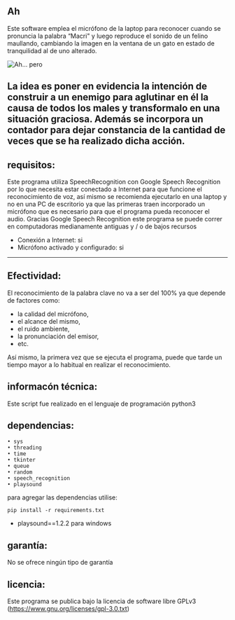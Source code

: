 ## Ah 

Este software emplea el micrófono de la laptop para reconocer cuando se pronuncia la palabra “Macri" y luego reproduce el sonido de un felino maullando, cambiando la imagen en la ventana de un gato en estado de tranquilidad al de uno alterado.

![Ah... pero](https://i.postimg.cc/JzChbB3C/Captura-de-pantalla-2023-01-26-09-17-06.png)

La idea es poner en evidencia la intención de construir a un enemigo para aglutinar en él la causa de todos los males y transformalo en una situación graciosa.
Además se incorpora un contador para dejar constancia de la cantidad de veces que se ha realizado dicha acción.
--------------------------------------------------------------------------------


## requisitos:

Este programa utiliza SpeechRecognition con Google Speech Recognition por lo que necesita estar conectado a Internet para que funcione el reconocimiento de voz, así mismo se recomienda ejecutarlo en una laptop y no en una PC de escritorio ya que las primeras traen incorporado un micrófono que es necesario para que el programa pueda reconocer el audio. 
Gracias Google Speech Recognition este programa se puede correr en computadoras medianamente antiguas y / o de bajos recursos

* Conexión a Internet: si
* Micrófono activado y configurado: si

--------------------------------------------------------------------------------

## Efectividad: 
El reconocimiento de la palabra clave no va a ser del 100% ya que depende de factores como: 
* la calidad del micrófono, 
* el alcance del mismo, 
* el ruido ambiente, 
* la pronunciación del emisor, 
* etc. 

Así mismo, la primera vez que se ejecuta el programa, puede que tarde un tiempo mayor a lo habitual en realizar el reconocimiento.

## informacón técnica:

Este script fue realizado en el lenguaje de programación python3

## dependencias:
    • sys
    • threading
    • time
    • tkinter 
    • queue
    • random
    • speech_recognition  
    • playsound
     
para agregar las dependencias utilise:

    pip install -r requirements.txt

* playsound==1.2.2 para windows

## garantía:

No se ofrece ningún tipo de garantía

## licencia:

Este programa se publica bajo la licencia de software libre GPLv3 (https://www.gnu.org/licenses/gpl-3.0.txt)
